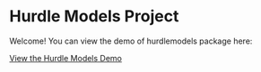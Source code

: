 # Hurdle Models Project

Welcome! You can view the demo of hurdlemodels package here:

[View the Hurdle Models Demo](https://dananjids.github.io/hurdlemodels/demo.html)

